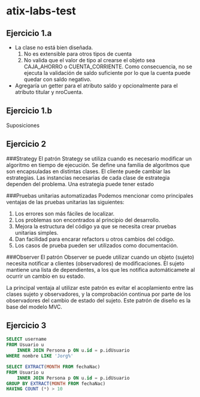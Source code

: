 # atix-labs-test
## Ejercicio 1.a
- La clase no está bien diseñada.
	1. No es extensible para otros tipos de cuenta
	2. No valida que el valor de tipo al crearse el objeto sea CAJA_AHORRO o CUENTA_CORRIENTE. Como consecuencia, no se ejecuta la validación de saldo suficiente por lo que la cuenta puede quedar con saldo negativo.
- Agregaría un getter para el atributo saldo y opcionalmente para el atributo titular y nroCuenta.

## Ejercicio 1.b
Suposiciones

## Ejercicio 2
###Strategy
El patrón Strategy se utiliza cuando es necesario modificar un algoritmo en tiempo de ejecución. Se define una familia de algoritmos que son encapsuladas en distintas clases.  El cliente puede cambiar las estrategias.
Las instancias necesarias de cada clase de estrategia dependen del problema. Una estrategia puede tener estado

###Pruebas unitarias automatizadas
Podemos mencionar como principales ventajas de las pruebas unitarias las siguientes:
1. Los errores son más fáciles de localizar.
2. Los problemas son encontrados al principio del desarrollo.
3. Mejora la estructura del código ya que se necesita crear pruebas unitarias simples.
4. Dan facilidad para encarar refactors u otros cambios del código.
5. Los casos de prueba pueden ser utilizados como documentación.

###Observer
El patrón Observer se puede utilizar cuando un objeto (sujeto) necesita notificar a clientes (observadores) de modificaciones. El sujeto mantiene una lista de dependientes, a los que les notifica automáticamete al ocurrir un cambio en su estado. 

La principal ventaja al utilizar este patrón es evitar el acoplamiento entre las clases sujeto y observadores, y la comprobación continua por parte de los observadores del cambio de estado del sujeto. Este patrón de diseño es la base del modelo MVC.

## Ejercicio 3
```sql
SELECT username
FROM Usuario u 
	INNER JOIN Persona p ON u.id = p.idUsuario
WHERE nombre LIKE 'Jorg%'
``` 

```sql
SELECT EXTRACT(MONTH FROM fechaNac)
FROM Usuario u 
	INNER JOIN Persona p ON u.id = p.idUsuario
GROUP BY EXTRACT(MONTH FROM fechaNac)
HAVING COUNT (*) > 10
``` 
